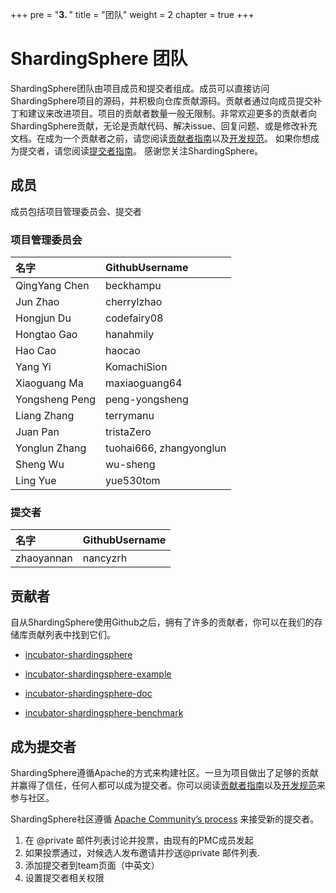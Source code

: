 +++
pre = "<b>3. </b>"
title = "团队"
weight = 2
chapter = true
+++
# ShardingSphere 团队

ShardingSphere团队由项目成员和提交者组成。成员可以直接访问ShardingSphere项目的源码，并积极向仓库贡献源码。贡献者通过向成员提交补丁和建议来改进项目。项目的贡献者数量一般无限制。非常欢迎更多的贡献者向ShardingSphere贡献，无论是贡献代码、解决issue、回复问题、或是修改补充文档。在成为一个贡献者之前，请您阅读[贡献者指南](https://shardingsphere.apache.org/community/cn/contribute/contributor/)以及[开发规范](https://shardingsphere.apache.org/community/cn/contribute/code-conduct/)。 如果你想成为提交者，请您阅读[提交者指南](https://shardingsphere.apache.org/community/cn/contribute/committer/)。 感谢您关注ShardingSphere。

## 成员

成员包括项目管理委员会、提交者

### 项目管理委员会

| 名字           | GithubUsername          |
| :------------- | :---------------------- |
| QingYang Chen  | beckhampu               |
| Jun Zhao       | cherrylzhao             |
| Hongjun Du     | codefairy08             |
| Hongtao Gao    | hanahmily               |
| Hao Cao        | haocao                  |
| Yang Yi        | KomachiSion             |
| Xiaoguang Ma   | maxiaoguang64           |
| Yongsheng Peng | peng-yongsheng          |
| Liang Zhang    | terrymanu               |
| Juan Pan       | tristaZero              |
| Yonglun Zhang  | tuohai666, zhangyonglun |
| Sheng Wu       | wu-sheng                |
| Ling Yue       | yue530tom               |

### 提交者

| 名字       | GithubUsername |
| :--------- | :------------- |
| zhaoyannan | nancyzrh       |

## 贡献者

自从ShardingSphere使用Github之后，拥有了许多的贡献者，你可以在我们的存储库贡献列表中找到它们。

- [incubator-shardingsphere](https://github.com/apache/incubator-shardingsphere/graphs/contributors)

- [incubator-shardingsphere-example](https://github.com/apache/incubator-shardingsphere-example/graphs/contributors)

- [incubator-shardingsphere-doc](https://github.com/apache/incubator-shardingsphere-doc)

- [incubator-shardingsphere-benchmark](https://github.com/apache/incubator-shardingsphere-benchmark)

## 成为提交者

ShardingSphere遵循Apache的方式来构建社区。一旦为项目做出了足够的贡献并赢得了信任，任何人都可以成为提交者。你可以阅读[贡献者指南](https://shardingsphere.apache.org/community/cn/contribute/contributor/)以及[开发规范](https://shardingsphere.apache.org/community/cn/contribute/code-conduct/)来参与社区。

ShardingSphere社区遵循 [Apache Community’s process](http://community.apache.org/newcommitter.html) 来接受新的提交者。

1. 在 @private 邮件列表讨论并投票，由现有的PMC成员发起
2. 如果投票通过，对候选人发布邀请并抄送@private 邮件列表.
3. 添加提交者到team页面（中英文）
4. 设置提交者相关权限